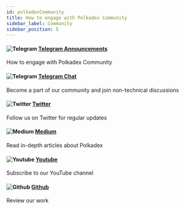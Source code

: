 ```yaml
---
id: polkadexCommunity
title: How to engage with Polkadex Community
sidebar_label: Community
sidebar_position: 5
---
```


#### ![Telegram](/img/telegram.svg 'Telegram Logo')  [Telegram Announcements](https://t.me/PolkadexAnnouncements)
How to engage with Polkadex Community

#### ![Telegram](/img/telegram.svg 'Telegram Logo')  [Telegram Chat](https://t.me/Polkadex)
Become a part of our community and join non-technical discussions

#### ![Twitter](/img/twitter.svg 'Twitter Logo')  [Twitter](https://twitter.com/polkadex)
Follow us on Twitter for regular updates

#### ![Medium](/img/medium.svg 'Medium Logo')  [Medium](https://polkadex.medium.com)
Read in-depth articles about Polkadex

#### ![Youtube](/img/youtube.svg 'Youtube Logo')  [Youtube](https://www.youtube.com/channel/UC6fXRDT4lLKlXG3gP0PP06Q)
Subscribe to our YouTube channel

#### ![Github](/img/github.svg 'Github Logo')  [Github](https://github.com/Polkadex-Substrate/Polkadex)
Review our work
